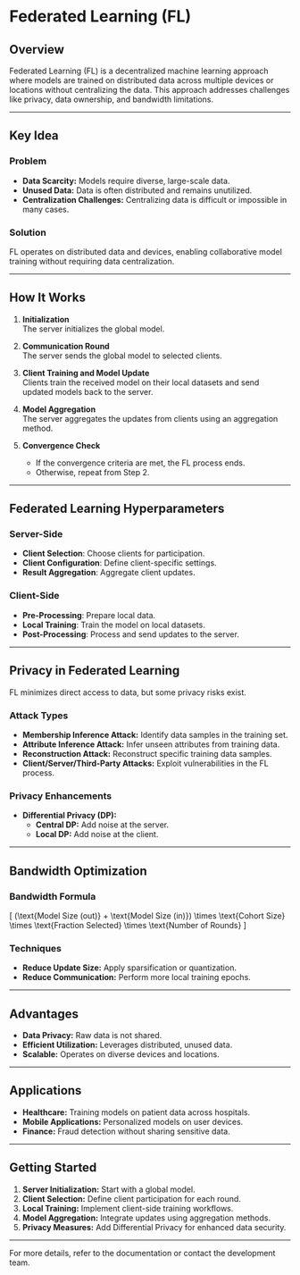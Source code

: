 # Federated Learning (FL)

## Overview
Federated Learning (FL) is a decentralized machine learning approach where models are trained on distributed data across multiple devices or locations without centralizing the data. This approach addresses challenges like privacy, data ownership, and bandwidth limitations.

---

## Key Idea

### Problem
- **Data Scarcity:** Models require diverse, large-scale data.
- **Unused Data:** Data is often distributed and remains unutilized.
- **Centralization Challenges:** Centralizing data is difficult or impossible in many cases.

### Solution
FL operates on distributed data and devices, enabling collaborative model training without requiring data centralization.

---

## How It Works

1. **Initialization**  
   The server initializes the global model.

2. **Communication Round**  
   The server sends the global model to selected clients.

3. **Client Training and Model Update**  
   Clients train the received model on their local datasets and send updated models back to the server.

4. **Model Aggregation**  
   The server aggregates the updates from clients using an aggregation method.

5. **Convergence Check**  
   - If the convergence criteria are met, the FL process ends.  
   - Otherwise, repeat from Step 2.

---

## Federated Learning Hyperparameters

### Server-Side
- **Client Selection**: Choose clients for participation.
- **Client Configuration**: Define client-specific settings.
- **Result Aggregation**: Aggregate client updates.

### Client-Side
- **Pre-Processing**: Prepare local data.
- **Local Training**: Train the model on local datasets.
- **Post-Processing**: Process and send updates to the server.

---

## Privacy in Federated Learning

FL minimizes direct access to data, but some privacy risks exist.

### Attack Types
- **Membership Inference Attack:** Identify data samples in the training set.
- **Attribute Inference Attack:** Infer unseen attributes from training data.
- **Reconstruction Attack:** Reconstruct specific training data samples.
- **Client/Server/Third-Party Attacks:** Exploit vulnerabilities in the FL process.

### Privacy Enhancements
- **Differential Privacy (DP):**  
  - **Central DP:** Add noise at the server.  
  - **Local DP:** Add noise at the client.

---

## Bandwidth Optimization

### Bandwidth Formula
\[
(\text{Model Size (out)} + \text{Model Size (in)}) \times \text{Cohort Size} \times \text{Fraction Selected} \times \text{Number of Rounds}
\]

### Techniques
- **Reduce Update Size:** Apply sparsification or quantization.
- **Reduce Communication:** Perform more local training epochs.

---

## Advantages
- **Data Privacy:** Raw data is not shared.
- **Efficient Utilization:** Leverages distributed, unused data.
- **Scalable:** Operates on diverse devices and locations.

---

## Applications
- **Healthcare:** Training models on patient data across hospitals.  
- **Mobile Applications:** Personalized models on user devices.  
- **Finance:** Fraud detection without sharing sensitive data.

---

## Getting Started

1. **Server Initialization:** Start with a global model.
2. **Client Selection:** Define client participation for each round.
3. **Local Training:** Implement client-side training workflows.
4. **Model Aggregation:** Integrate updates using aggregation methods.
5. **Privacy Measures:** Add Differential Privacy for enhanced data security.

---

For more details, refer to the documentation or contact the development team.
